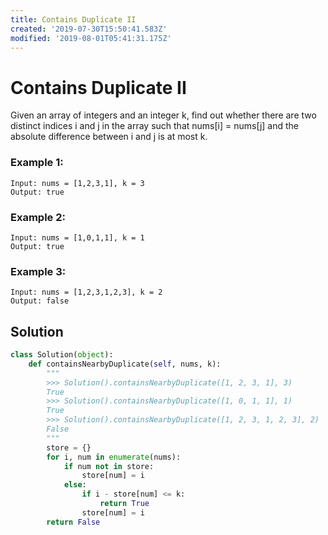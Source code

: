 ```yaml
---
title: Contains Duplicate II
created: '2019-07-30T15:50:41.583Z'
modified: '2019-08-01T05:41:31.175Z'
---
```


# Contains Duplicate II

Given an array of integers and an integer k, find out whether there are two distinct indices i and j in the array such that nums[i] = nums[j] and the absolute difference between i and j is at most k.

### Example 1:

```
Input: nums = [1,2,3,1], k = 3
Output: true
```

### Example 2:

```
Input: nums = [1,0,1,1], k = 1
Output: true
```

### Example 3:

```
Input: nums = [1,2,3,1,2,3], k = 2
Output: false
```

## Solution

```python
class Solution(object):
    def containsNearbyDuplicate(self, nums, k):
        """
        >>> Solution().containsNearbyDuplicate([1, 2, 3, 1], 3)
        True
        >>> Solution().containsNearbyDuplicate([1, 0, 1, 1], 1)
        True
        >>> Solution().containsNearbyDuplicate([1, 2, 3, 1, 2, 3], 2)
        False
        """
        store = {}
        for i, num in enumerate(nums):
            if num not in store:
                store[num] = i
            else:
                if i - store[num] <= k:
                    return True
                store[num] = i
        return False

```
